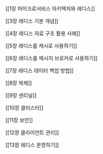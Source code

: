 [[1장 마이크로서비스 아키텍처와 레디스]]

[[3장 레디스 기본 개념]]

[[4장 레디스 자료 구조 활용 사례]]

[[5장 레디스를 캐시로 사용하기]]

[[6장 레디스를 메시지 브로커로 사용하기]]

[[7장 레디스 데이터 백업 방법]]

[[8장 복제]]

[[9장 센티널]]

[[10장 클러스터]]

[[11장 보안]]

[[12장 클라이언트 관리]]

[[13장 레디스 운영하기]]

